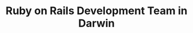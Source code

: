 ---
title: Ruby on Rails Development Team in Darwin
permalink: /landings/locations/darwin/developer/ruby-on-rails
technology: Ruby on Rails
location: Darwin
---